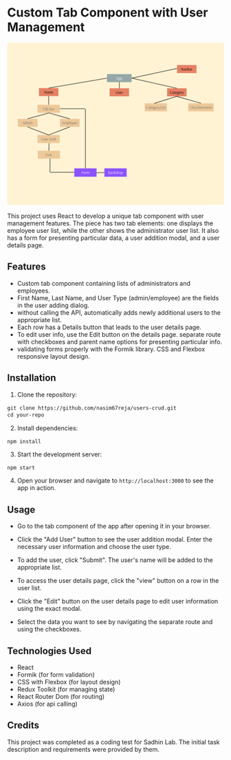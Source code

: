 # Custom Tab Component with User Management

![App Diagram](./public/App-Diagram.png)

This project uses React to develop a unique tab component with user management features. The piece has two tab elements: one displays the employee user list, while the other shows the administrator user list. It also has a form for presenting particular data, a user addition modal, and a user details page.

## Features

- Custom tab component containing lists of administrators and employees.
- First Name, Last Name, and User Type (admin/employee) are the fields in the user adding dialog.
- without calling the API, automatically adds newly additional users to the appropriate list.
- Each row has a Details button that leads to the user details page.
- To edit user info, use the Edit button on the details page.
  separate route with checkboxes and parent name options for presenting particular info.
- validating forms properly with the Formik library.
  CSS and Flexbox responsive layout design.

## Installation

1. Clone the repository:

```md
git clone https://github.com/nasim67reja/users-crud.git
cd your-repo
```

2. Install dependencies:

```
npm install
```

3. Start the development server:

```
npm start
```

4. Open your browser and navigate to `http://localhost:3000` to see the app in action.

## Usage

- Go to the tab component of the app after opening it in your browser.
- Click the "Add User" button to see the user addition modal.
  Enter the necessary user information and choose the user type.
- To add the user, click "Submit". The user's name will be added to the appropriate list.

- To access the user details page, click the "view" button on a row in the user list.
- Click the "Edit" button on the user details page to edit user information using the exact modal.
- Select the data you want to see by navigating the separate route and using the checkboxes.

## Technologies Used

- React
- Formik (for form validation)
- CSS with Flexbox (for layout design)
- Redux Toolkit (for managing state)
- React Router Dom (for routing)
- Axios (for api calling)

## Credits

This project was completed as a coding test for Sadhin Lab. The initial task description and requirements were provided by them.
